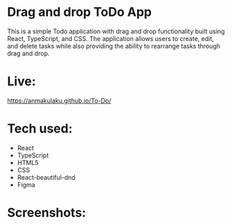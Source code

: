 # Drag and drop ToDo App

This is a simple Todo application with drag and drop functionality built using React, TypeScript, and CSS. The application allows users to create, edit, and delete tasks while also providing the ability to rearrange tasks through drag and drop.

# Live:

https://anmakulaku.github.io/To-Do/

# Tech used:
<ul>
  <li>React</li>
  <li>TypeScript</li>
  <li>HTML5</li>
  <li>CSS</li>
  <li>React-beautiful-dnd</li>
  <li>Figma</li>
</ul>

# Screenshots:


